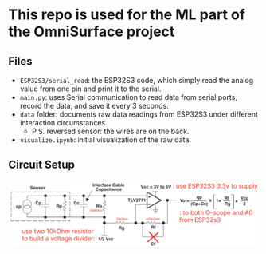 # This repo is used for the ML part of the OmniSurface project

## Files
- `ESP32S3/serial_read`: the ESP32S3 code, which simply read the analog value from one pin and print it to the serial.
- `main.py`: uses Serial communication to read data from serial ports, record the data, and save it every 3 seconds.
- `data` folder: documents raw data readings from ESP32S3 under different interaction circumstances.
    - P.S. reversed sensor: the wires are on the back.
- `visualize.ipynb`: initial visualization of the raw data.

## Circuit Setup
![circuit](./img/circuit_setup.png)
